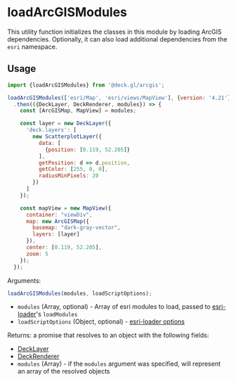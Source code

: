 # loadArcGISModules

This utility function initializes the classes in this module by loading ArcGIS dependencies. Optionally, it can also load additional dependencies from the `esri` namespace.

## Usage

```js
import {loadArcGISModules} from '@deck.gl/arcgis';

loadArcGISModules(['esri/Map', 'esri/views/MapView'], {version: '4.21'})
  .then(({DeckLayer, DeckRenderer, modules}) => {
    const [ArcGISMap, MapView] = modules;

    const layer = new DeckLayer({
      'deck.layers': [
        new ScatterplotLayer({
          data: [
            {position: [0.119, 52.205]}
          ],
          getPosition: d => d.position,
          getColor: [255, 0, 0],
          radiusMinPixels: 20
        })
      ]
    });

    const mapView = new MapView({
      container: "viewDiv",
      map: new ArcGISMap({
        basemap: "dark-gray-vector",
        layers: [layer]
      }),
      center: [0.119, 52.205],
      zoom: 5
    });
  });
```

Arguments:

```js
loadArcGISModules(modules, loadScriptOptions);
```

- `modules` (Array, optional) - Array of esri modules to load, passed to [esri-loader](https://github.com/Esri/esri-loader)'s `loadModules`
- `loadScriptOptions` (Object, optional) - [esri-loader options](https://github.com/Esri/esri-loader#configuring-esri-loader)

Returns: a promise that resolves to an object with the following fields:

- [DeckLayer](/docs/api-reference/arcgis/deck-layer.md)
- [DeckRenderer](/docs/api-reference/core/deck-renderer.md)
- `modules` (Array) - if the `modules` argument was specified, will represent an array of the resolved objects
